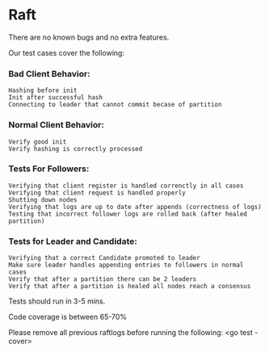 # Raft

There are no known bugs and no extra features.

Our test cases cover the following:

### Bad Client Behavior:

	Hashing before init
	Init after successful hash
	Connecting to leader that cannot commit becase of partition

### Normal Client Behavior:
	Verify good init
	Verify hashing is correctly processed
### Tests For Followers:
	Verifying that client register is handled correnctly in all cases
	Verifying that client request is handled properly
	Shutting down nodes
	Verifying that logs are up to date after appends (correctness of logs)
	Testing that incorrect follower logs are rolled back (after healed partition)
### Tests for Leader and Candidate:
	Verifying that a correct Candidate promoted to leader
	Make sure leader handles appending entries to followers in normal cases
	Verify that after a partition there can be 2 leaders
	Verify that after a partition is healed all nodes reach a consensus

Tests should run in 3-5 mins.

Code coverage is between 65-70%

Please remove all previous raftlogs before running the following:
<go test -cover>
